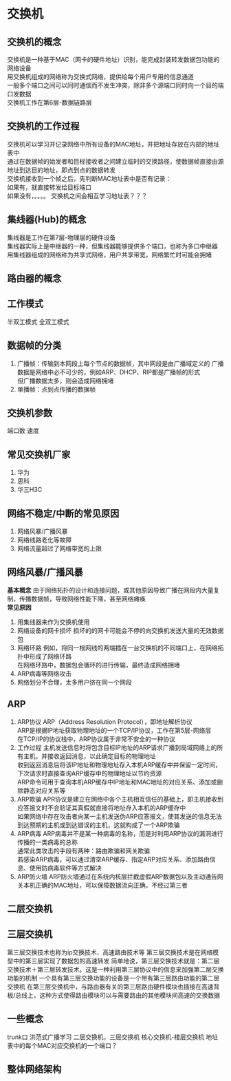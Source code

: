 # 交换机

## 交换机的概念
交换机是一种基于MAC（网卡的硬件地址）识别，能完成封装转发数据包功能的网络设备  
用交换机组成的网络称为交换式网络，提供给每个用户专用的信息通道  
一般多个端口之间可以同时通信而不发生冲突，除非多个源端口同时向一个目的端口发数据  
交换机工作在第6层-数据链路层  


## 交换机的工作过程
交换机可以学习并记录网络中所有设备的MAC地址，并把地址存放在内部的地址表中  
通过在数据帧的始发者和目标接收者之间建立临时的交换路径，使数据帧直接由源地址到达目的地址，即点到点的数据转发  
交换机接收到一个帧之后，先判断MAC地址表中是否有记录：  
如果有，就直接转发给目标端口  
如果没有，。。。。
交换机之间会相互学习地址表？？？


## 集线器(Hub)的概念
集线器是工作在第7层-物理层的硬件设备  
集线器实际上是中继器的一种，但集线器能够提供多个端口，也称为多口中继器  
用集线器组成的网络称为共享式网络，用户共享带宽，网络繁忙时可能会拥堵  


## 路由器的概念


## 工作模式
半双工模式
全双工模式


## 数据帧的分类
1. 广播帧：传输到本网段上每个节点的数据帧，其中网段是由广播域定义的
广播数据是网络中必不可少的，例如ARP、DHCP、RIP都是广播帧的形式  
但广播数据太多，则会造成网络拥堵  
2. 单播帧：点到点传播的数据帧


## 交换机参数
端口数
速度


## 常见交换机厂家
1. 华为
2. 思科
3. 华三H3C


## 网络不稳定/中断的常见原因
1. 网络风暴/广播风暴
2. 网络线路老化等故障
3. 网络流量超过了网络带宽的上限


## 网络风暴/广播风暴
**基本概念**
由于网络拓扑的设计和连接问题，或其他原因导致广播在网段内大量复制，传播数据帧，导致网络性能下降，甚至网络瘫痪  
**常见原因**
1. 用集线器来作为交换机使用
2. 网络设备的网卡损坏
损坏的的网卡可能会不停的向交换机发送大量的无效数据包  
3. 网络环路
例如，将同一根网线的两端插在一台交换机的不同端口上，在网络拓扑中形成了网络环路  
在网络环路中，数据包会循环的进行传输，最终造成网络拥堵  
4. ARP病毒等网络攻击
5. 网络划分不合理，太多用户挤在同一个网段


## ARP
1. ARP协议
ARP（Address Resolution Protocol），即地址解析协议  
ARP是根据IP地址获取物理地址的一个TCP/IP协议，工作在第5层-网络层  
在TCP/IP的协议栈中，ARP协议属于非常不安全的一种协议  
2. 工作过程
主机发送信息时将包含目标IP地址的ARP请求广播到局域网络上的所有主机，并接收返回消息，以此确定目标的物理地址  
收到返回消息后将该IP地址和物理地址存入本机ARP缓存中并保留一定时间，下次请求时直接查询ARP缓存中的物理地址以节约资源  
ARP命令可用于查询本机ARP缓存中IP地址和MAC地址的对应关系、添加或删除静态对应关系等  
3. ARP欺骗
APR协议是建立在网络中各个主机相互信任的基础上，即主机接收到应答报文时不会验证其真假就直接将地址存入本机的ARP缓存中  
如果网络中存在攻击者向某一主机发送伪ARP应答报文，使其发送的信息无法到达预期的主机或到达错误的主机，这就构成了一个ARP欺骗  
4. ARP病毒
ARP病毒并不是某一种病毒的名称，而是对利用ARP协议的漏洞进行传播的一类病毒的总称  
通常此类攻击的手段有两种：路由欺骗和网关欺骗  
若感染ARP病毒，可以通过清空ARP缓存、指定ARP对应关系、添加路由信息、使用防病毒软件等方式解决  
5. ARP防火墙
ARP防火墙通过在系统内核层拦截虚假ARP数据包以及主动通告网关本机正确的MAC地址，可以保障数据流向正确，不经过第三者  


## 二层交换机


## 三层交换机
第三层交换技术也称为ip交换技术、高速路由技术等
第三层交换技术是在网络模型中的第三层实现了数据包的高速转发
简单地说，第三层交换技术就是：第二层交换技术＋第三层转发技术。这是一种利用第三层协议中的信息来加强第二层交换功能的机制
一个具有第三层交换功能的设备是一个带有第三层路由功能的第二层交换机
在第三层交换机中，与路由器有关的第三层路由硬件模块也插接在高速背板/总线上，这种方式使得路由模块可以与需要路由的其他模块间高速的交换数据



## 一些概念
trunk口
洪范式广播学习
二层交换机，三层交换机
核心交换机-楼层交换机
地址表中的每个MAC对应交换机的一个端口？

## 整体网络架构